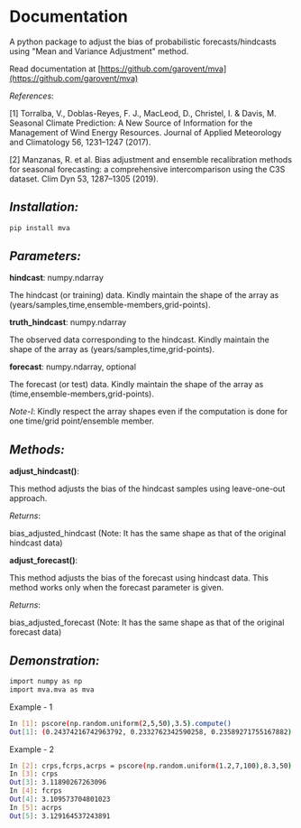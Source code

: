 # Documentation  

A python package to adjust the bias of probabilistic forecasts/hindcasts using "Mean and Variance Adjustment" method.

Read documentation at [https://github.com/garovent/mva](https://github.com/garovent/mva)

_References_:

[1] Torralba, V., Doblas-Reyes, F. J., MacLeod, D., Christel, I. & Davis, M. Seasonal Climate Prediction: A New Source of Information for the Management of Wind Energy Resources. Journal of Applied Meteorology and Climatology 56, 1231–1247 (2017).

[2] Manzanas, R. et al. Bias adjustment and ensemble recalibration methods for seasonal forecasting: a comprehensive intercomparison using the C3S dataset. Clim Dyn 53, 1287–1305 (2019).

## _Installation:_

```sh
pip install mva
```

## _Parameters:_

**hindcast**: numpy.ndarray

The hindcast (or training) data. Kindly maintain the shape of the array as (years/samples,time,ensemble-members,grid-points).

**truth_hindcast**: numpy.ndarray

The observed data corresponding to the hindcast. Kindly maintain the shape of the array as (years/samples,time,grid-points).
    
**forecast**: numpy.ndarray, optional

The forecast (or test) data. Kindly maintain the shape of the array as (time,ensemble-members,grid-points).

_Note-I_: Kindly respect the array shapes even if the computation is done for one time/grid point/ensemble member.

## _Methods:_

**adjust_hindcast()**:

This method adjusts the bias of the hindcast samples using leave-one-out approach.

_Returns_:

bias_adjusted_hindcast (Note: It has the same shape as that of the original hindcast data)

**adjust_forecast()**:

This method adjusts the bias of the forecast using hindcast data. This method works only when the forecast parameter is given.

_Returns_:

bias_adjusted_forecast (Note: It has the same shape as that of the original forecast data)

## _Demonstration:_

```sh
import numpy as np
import mva.mva as mva
```

Example - 1
```sh
In [1]: pscore(np.random.uniform(2,5,50),3.5).compute()
Out[1]: (0.24374216742963792, 0.2332762342590258, 0.23589271755167882)
```

Example - 2
```sh
In [2]: crps,fcrps,acrps = pscore(np.random.uniform(1.2,7,100),8.3,50).compute()
In [3]: crps
Out[3]: 3.11890267263096
In [4]: fcrps
Out[4]: 3.109573704801023
In [5]: acrps
Out[5]: 3.129164537243891
```

